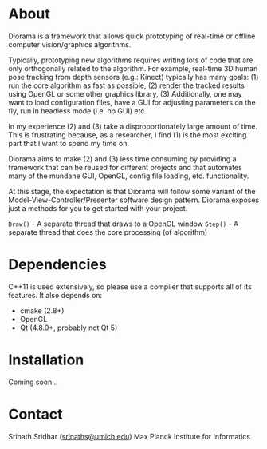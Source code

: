 # About

Diorama is a framework that allows quick prototyping of real-time or
offline computer vision/graphics algorithms.

Typically, prototyping new algorithms requires writing lots of code
that are only orthogonally related to the algorithm. For example, real-time
3D human pose tracking from depth sensors (e.g.: Kinect) typically has
many goals: (1) run the core algorithm as fast as possible, 
(2) render the tracked results using OpenGL or some other graphics library,
(3) Additionally, one may want to load configuration files, have a GUI for
adjusting parameters on the fly, run in headless mode (i.e. no GUI) etc.

In my experience (2) and (3) take a disproportionately large amount of time.
This is frustrating because, as a researcher, I find (1) is the most
exciting part that I want to spend my time on.

Diorama aims to make (2) and (3) less time consuming by providing a
framework that can be reused for different projects and that automates
many of the mundane GUI, OpenGL, config file loading, etc. functionality.

At this stage, the expectation is that Diorama will follow some variant of the
Model-View-Controller/Presenter software design pattern.
Diorama exposes just a methods for you to get started with your project.

```Draw()``` - A separate thread that draws to a OpenGL window
```Step()``` - A separate thread that does the core processing (of algorithm)

# Dependencies

C++11 is used extensively, so please use a compiler that supports all
of its features. It also depends on:

- cmake (2.8+)
- OpenGL
- Qt (4.8.0+, probably not Qt 5)

# Installation

Coming soon...

# Contact

Srinath Sridhar (srinaths@umich.edu)
Max Planck Institute for Informatics
